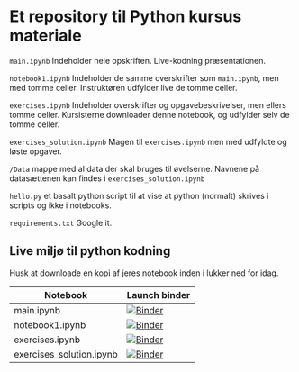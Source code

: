 # Et repository til Python kursus materiale

`main.ipynb` Indeholder hele opskriften. Live-kodning præsentationen.

`notebook1.ipynb` Indeholder de samme overskrifter som `main.ipynb`, men med tomme celler. Instruktøren udfylder live de tomme celler.

`exercises.ipynb` Indeholder overskrifter og opgavebeskrivelser, men ellers tomme celler. Kursisterne downloader denne notebook, og udfylder selv de tomme celler.

`exercises_solution.ipynb` Magen til `exercises.ipynb` men med udfyldte og løste opgaver.

`/Data` mappe med al data der skal bruges til øvelserne. Navnene på datasættenen kan findes i `exercises_solution.ipynb`

`hello.py` et basalt python script til at vise at python (normalt) skrives i scripts og ikke i notebooks.

`requirements.txt` Google it.

## Live miljø til python kodning

Husk at downloade en kopi af jeres notebook inden i lukker ned for idag.

|Notebook| Launch binder|
|-|-|
|main.ipynb|[![Binder](https://mybinder.org/badge_logo.svg)](https://mybinder.org/v2/gh/jessalfredsen/sdu_python_course_1.git/master?filepath=main.ipynb)|
|notebook1.ipynb|[![Binder](https://mybinder.org/badge_logo.svg)](https://mybinder.org/v2/gh/jessalfredsen/sdu_python_course_1.git/master?filepath=notebook1.ipynb)|
|exercises.ipynb|[![Binder](https://mybinder.org/badge_logo.svg)](https://mybinder.org/v2/gh/jessalfredsen/sdu_python_course_1.git/master?filepath=exercises.ipynb)|
|exercises_solution.ipynb| [![Binder](https://mybinder.org/badge_logo.svg)](https://mybinder.org/v2/gh/jessalfredsen/sdu_python_course_1.git/master?filepath=exercises_solution.ipynb)|